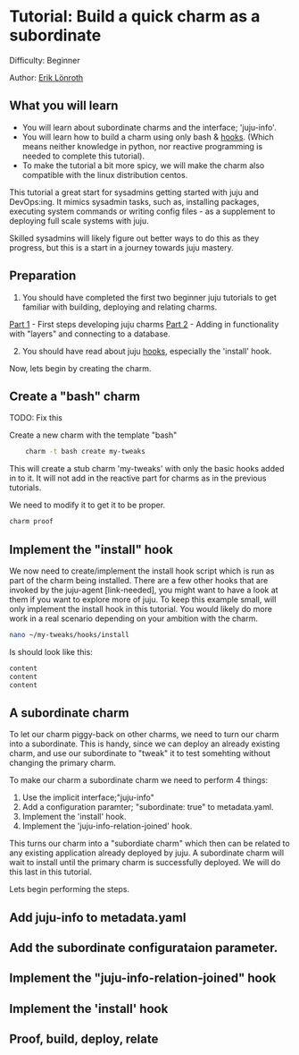 # Tutorial: Build a quick charm as a subordinate

Difficulty: Beginner

Author: [Erik Lönroth](http://eriklonroth.wordpress.com)

## What you will learn
* You will learn about subordinate charms and the interface; 'juju-info'.
* You will learn how to build a charm using only bash & [hooks]. (Which means neither knowledge in python, nor reactive programming is needed to complete this tutorial).
* To make the tutorial a bit more spicy, we will make the charm also compatible with the linux distribution centos.

This tutorial a great start for sysadmins getting started with juju and DevOps:ing. It mimics sysadmin tasks, such as, installing packages, executing system commands or writing config files - as a supplement to deploying full scale systems with juju.

Skilled sysadmins will likely figure out better ways to do this as they progress, but this is a start in a journey towards juju mastery.

## Preparation
1. You should have completed the first two beginner juju tutorials to get familiar with building, deploying and relating charms.

[Part 1] - First steps developing juju charms
[Part 2] - Adding in functionality with "layers" and connecting to a database.

2. You should have read about juju [hooks], especially the 'install' hook. 

Now, lets begin by creating the charm.

## Create a "bash" charm
TODO: Fix this

Create a new charm with the template "bash"
```bash
    charm -t bash create my-tweaks
```
This will create a stub charm 'my-tweaks' with only the basic hooks added in to it. It will not add in the reactive part for charms as in the previous tutorials.

We need to modify it to get it to be proper.

```bash
charm proof
```


## Implement the "install" hook
We now need to create/implement the install hook script which is run as part of the charm being installed. There are a few other hooks that are invoked by the juju-agent [link-needed], you might want to have a look at them if you want to explore more of juju. To keep this example small, will only implement the install hook in this tutorial. You would likely do more work in a real scenario depending on your ambition with the charm.
```bash
nano ~/my-tweaks/hooks/install
```
Is should look like this:
```bash
content
content
content
```


## A subordinate charm
To let our charm piggy-back on other charms, we need to turn our charm into a subordinate. This is handy, since we can deploy an already existing charm, and use our subordinate to "tweak" it to test somehting without changing the primary charm. 

To make our charm a subordinate charm we need to perform 4 things:

1. Use the implicit interface;"juju-info" 
2. Add a configuration paramter; "subordinate: true" to metadata.yaml.
3. Implement the 'install' hook.
4. Implement the 'juju-info-relation-joined' hook.

This turns our charm into a "subordiate charm" which then can be related to any existing application already deployed by juju. A subordinate charm will wait to install until the primary charm is successfully deployed. We will do this last in this tutorial.

Lets begin performing the steps.
## Add juju-info to metadata.yaml
## Add the subordinate configurataion parameter.
## Implement the "juju-info-relation-joined" hook
## Implement the 'install' hook

## Proof, build, deploy, relate

[hooks]: https://docs.jujucharms.com/2.5/en/authors-charm-hooks
[part 1]: https://discourse.jujucharms.com/t/tutorial-charm-development-beginner-part-1
[part 2]: https://discourse.jujucharms.com/t/tutorial-charm-development-beginner-part-2